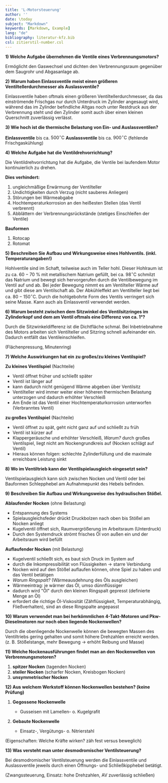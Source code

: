 ```yaml
---
title: 'L-Motorsteuerung'
author: ''
date: \today
subject: "Markdown"
keywords: [Markdown, Example]
lang: "de"
bibliography: literatur-kfz.bib 
csl: zitierstil-number.csl
---
```

<!-----------------------------+
Dozent: Marc Limburg
Thema:  Loesung - Motorsteuerung
Fachbuch ([@brand:2020:fachkundeKfz] S. 243)
Fachbuch ([@respondeck:2019:servicetechniker] S. 142)
Tabellenbuch ([@bell:2021:tabellenbuchKfz] S. 281)
FS ([@bell:2020:formelsammlung] S. 32 - 37)
#
## 
ju 22-11-22
+----------------------------------------------------->

**1) Welche Aufgabe übernehmen die Ventile eines Verbrennungsmotors?**

Ermöglicht den Gaswechsel und dichten den Verbrennungsraum gegenüber dem Saugrohr und Abgasanlage ab.

**2) Warum haben Einlassventile meist einen größeren Ventiltellerdurchmesser als Auslassventile?**

Einlassventile haben oftmals einen größeren Ventiltellerdurchmesser, da das einströmende Frischgas nur durch Unterdruck im Zylinder angesaugt wird, während das im Zylinder befindliche Altgas noch unter Restdruck aus der Verbrennung steht und den Zylinder somit auch über einen kleinen Querschnitt zuverlässig verlässt.

**3) Wie hoch ist die thermische Belastung von Ein- und Auslassventilen?**

**Einlassventile** bis ca. $500^\circ\text{C}$
**Auslassventile** bis ca. $900^\circ\text{C}$ (fehlende Frischgaskühlung)

**4) Welche Aufgabe hat die Ventildrehvorrichtung?**

Die Ventildrehvorrichtung hat die Aufgabe, die Ventile bei laufendem Motor kontinuierlich zu drehen. 
 
**Dies verhindert:**

1. ungleichmäßige Erwärmung der Ventilteller
1. Undichtigkeiten durch Verzug (nicht sauberes Anliegen)
1. Störungen bei Wärmeabgabe
1. Hochtemperaturkorrosion an den heißesten Stellen (das Ventil verbrennt)
1. Abblättern der Verbrennungsrückstände (stetiges Einschleifen der Ventile) 


**Bauformen** 

1. Rotocap 
2. Rotomat


**5) Beschreiben Sie Aufbau und Wirkungsweise eines Hohlventils. (inkl. Temperaturangaben!)**

Hohlventile sind im Schaft, teilweise auch im Teller hohl. Dieser Hohlraum ist zu ca. $60 - 70~\%$ mit metallischem Natrium gefüllt, bei ca. $98^\circ\text{C}$ schmilzt das Natrium und bewegt sich hervorgerufen durch die Ventilbewegung im Ventil auf und ab. Bei jeder Bewegung nimmt es am Ventilteller Wärme auf und gibt diese am Ventilschaft ab. Der Abkühleffekt am Ventilteller liegt bei ca. $80 - 150^\circ\text{C}$. 
Durch die hohlgebohrte Form des Ventils verringert sich seine Masse. Kann auch als Einlassventil verwendet werden.

**6) Warum besteht zwischen dem Sitzwinkel des Ventilsitzringes im Zylinderkopf und dem am Ventil oftmals eine Differenz von ca. 1°?**

Durch die Sitzwinkeldifferenz ist die Dichtfläche schmal. Bei Inbetriebnahme des Motors arbeiten sich Ventilteller und Sitzring schnell aufeinander ein. Dadurch entfällt das Ventileinschleifen.

(Flächenpressung, Minutenring)

**7) Welche Auswirkungen hat ein zu großes/zu kleines Ventilspiel?**

**Zu kleines Ventilspiel** (Nachteile)

- Ventil öffnet früher und schließt später
- Ventil ist länger auf
- kann dadurch nicht genügend Wärme abgeben über Ventilsitz
- Ventilteller wird immer weiter einer höheren thermischen Belastung unterzogen und dadurch erhöhter Verschleiß
- Am Ende ist das Ventil einer Hochtemperaturkorrosion unterworfen (Verbranntes Ventil)


**zu großes Ventilspiel** (Nachteile)

- Ventil öffnet zu spät, geht nicht ganz auf und schließt zu früh
- Ventil ist kürzer auf
- Klappergeräusche und erhöhter Verschleiß, *Warum?* durch großes Ventilspiel, liegt nicht am Nockengrundkreis auf (Nocken schlägt auf Ventil)
- Hieraus können folgen: schlechte Zylinderfüllung und die  maximale erreichbare Leistung sinkt


**8) Wo im Ventiltrieb kann der Ventilspielausgleich eingesetzt sein?**

Ventilspielausgleich kann sich zwischen Nocken und Ventil oder bei Bauformen Schlepphebel am Aufnahmepunkt des Hebels befinden.

**9) Beschreiben Sie Aufbau und Wirkungsweise des hydraulischen Stößel.**

**Ablaufender Nocken** (ohne Belastung)

- Entspannung des Systems 
- Spielausgleichsfeder drückt Druckbolzen nach oben bis Stößel am Nocken anliegt 
- Kugelventil öffnet sich, Raumvergrößerung im Arbeitsraum (Unterdruck)
- Durch den Systemdruck strömt frisches Öl von außen ein und der Arbeitsraum wird befüllt 

**Auflaufender Nocken** (mit Belastung)

- Kugelventil schließt sich, es baut sich Druck im System auf
- durch die Inkompressibilität von Flüssigkeiten $\to$ starre Verbindung
- Nocken wird auf den Stößel auflaufen können, ohne Spiel zu haben und das Ventil betätigen 
- *Warum Ringspalt?* (Wärmeausdehnung des Öls ausgleichen)
- Wärmeeintrag: je wärmer das Öl, umso dünnflüssiger
- dadurch wird "Öl" durch den kleinen Ringspalt gepresst (definierte Menge an Öl) 
- erfordert die richtige Öl-Viskosität (Zähflüssigkeit, Temperaturabhängig, Fließverhalten), sind an diese Ringspalte angepasst

**10) Warum verwendet man bei herkömmlichen 4-Takt-Motoren und Pkw-Dieselmotoren nur noch oben liegende Nockenwellen?**

Durch die obenliegende Nockenwelle können die bewegten Massen des Ventiltriebs gering gehalten und somit höhere Drehzahlen erreicht werden. (z. B. Stößelstange, mehr Bewegung $\to$ erhöht Reibung und Masse)

**11) Welche Nockenausführungen findet man an den Nockenwellen von Verbrennungsmotoren?**

1. **spitzer Nocken** (tagenden Nocken)
2. **steiler Nocken** (scharfer Nocken, Kreisbogen Nocken)
3. **unsymmetrischer Nocken**

**12) Aus welchem Werkstoff können Nockenwellen bestehen? (keine Prüfung)**

1. **Gegossene Nockenwelle** 
   - Gusseisen mit Lamellen- o. Kugelgrafit

2. **Gebaute Nockenwelle** 
   - Einsatz-, Vergütungs- o. Nitrierstahl

(Eigenschaften: Welche Kräfte wirken? zäh fest versus beweglich)

**13) Was versteht man unter desmodromischer Ventilsteuerung?**

Bei desmodromischer Ventilsteuerung werden die Einlassventile und Auslassventile jeweils durch einen Öffnungs- und Schließkipphebel betätigt.

(Zwangssteuerung, Einsatz: hohe Drehzahlen, AV zuverlässig schließen)